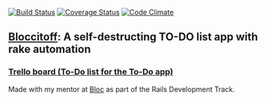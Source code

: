 [![Build Status](https://travis-ci.org/npauzenga/Blocitoff.svg)][travis]
[![Coverage Status](https://coveralls.io/repos/npauzenga/Blocitoff/badge.svg?branch=master&service=github)][coveralls]
[![Code Climate](https://codeclimate.com/github/npauzenga/Blocitoff/badges/gpa.svg)](code_climate)

[code_climate]: https://codeclimate.com/github/npauzenga/Blocitoff
[travis]: https://travis-ci.org/npauzenga/Bloccitoff
[coveralls]: https://coveralls.io/github/npauzenga/Blocitoff?branch=master

## [Bloccitoff](https://blocitoff-nate.herokuapp.com/): A self-destructing TO-DO list app with rake automation


### [Trello board (To-Do list for the To-Do app)](https://trello.com/b/clxYgXRO/bloccitoff-app)

Made with my mentor at [Bloc](http://bloc.io) as part of the Rails Development Track.
